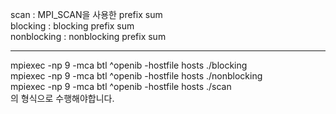 scan : MPI_SCAN을 사용한 prefix sum <br>
blocking : blocking prefix sum <br>
nonblocking : nonblocking prefix sum

---
mpiexec -np 9 -mca btl ^openib -hostfile hosts ./blocking<br>
mpiexec -np 9 -mca btl ^openib -hostfile hosts ./nonblocking<br>
mpiexec -np 9 -mca btl ^openib -hostfile hosts ./scan<br>
의 형식으로 수행해야합니다.
